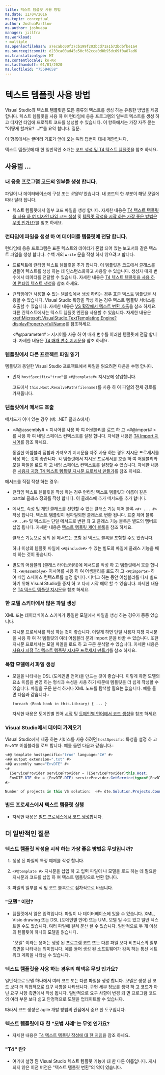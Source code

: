 ```yaml
---
title: 텍스트 템플릿 사용 방법
ms.date: 11/04/2016
ms.topic: conceptual
author: JoshuaPartlow
ms.author: joshuapa
manager: jillfra
ms.workload:
- multiple
ms.openlocfilehash: a7ecabc00f37cb199f203bcd71a1b72bdbfbe1a4
ms.sourcegitcommit: d233ca00ad45e50cf62cca0d0b95dc69f0a87ad6
ms.translationtype: MT
ms.contentlocale: ko-KR
ms.lasthandoff: 01/01/2020
ms.locfileid: "75594658"
---
```

# <a name="how-to--with-text-templates"></a>텍스트 템플릿 사용 방법
Visual Studio의 텍스트 템플릿은 모든 종류의 텍스트를 생성 하는 유용한 방법을 제공 합니다. 텍스트 템플릿을 사용 하 여 런타임에 응용 프로그램의 일부로 텍스트를 생성 하 고 디자인 타임에 프로젝트 코드를 생성할 수 있습니다. 이 항목에서는 가장 자주 묻는 "어떻게 할까요? ...?"를 요약 합니다. 질문.

 이 항목에서는 글머리 기호가 앞에 오는 여러 답변이 대체 제안입니다.

 텍스트 템플릿에 대 한 일반적인 소개는 [코드 생성 및 T4 텍스트 템플릿](../modeling/code-generation-and-t4-text-templates.md)을 참조 하세요.

## <a name="how-to-"></a>사용법 ...

### <a name="generate-part-of-my-application-code"></a>내 응용 프로그램 코드의 일부를 생성 합니다.
 파일이 나 데이터베이스에 구성 또는 *모델이* 있습니다. 내 코드의 한 부분이 해당 모델에 따라 달라 집니다.

- 텍스트 템플릿에서 일부 코드 파일을 생성 합니다. 자세한 내용은 [T4 텍스트 템플릿을 사용 하 여 디자인 타임 코드 생성](../modeling/design-time-code-generation-by-using-t4-text-templates.md) 및 [템플릿 작성을 시작 하는 가장 좋은 방법은 무엇 인가요?](#starting)를 참조 하세요.

### <a name="generate-files-at-run-time-passing-data-into-the-template"></a>런타임에 파일을 생성 하 여 데이터를 템플릿에 전달 합니다.
 런타임에 응용 프로그램은 표준 텍스트와 데이터가 혼합 되어 있는 보고서와 같은 텍스트 파일을 생성 합니다. 수백 개의 `write` 문을 작성 하지 않으려고 합니다.

- 프로젝트에 런타임 텍스트 템플릿을 추가 합니다. 이 템플릿은 코드에서 클래스를 만들어 텍스트를 생성 하는 데 인스턴스화하고 사용할 수 있습니다. 생성자 매개 변수에서 데이터를 전달할 수 있습니다. 자세한 내용은 [T4 텍스트 템플릿을 사용 하 여 런타임 텍스트 생성](../modeling/run-time-text-generation-with-t4-text-templates.md)을 참조 하세요.

- 런타임에만 사용할 수 있는 템플릿에서 생성 하려는 경우 표준 텍스트 템플릿을 사용할 수 있습니다. Visual Studio 확장을 작성 하는 경우 텍스트 템플릿 서비스를 호출할 수 있습니다. 자세한 내용은 [VS 확장에서 텍스트 변환 호출](../modeling/invoking-text-transformation-in-a-vs-extension.md)을 참조 하세요. 다른 컨텍스트에서는 텍스트 템플릿 엔진을 사용할 수 있습니다. 자세한 내용은 <xref:Microsoft.VisualStudio.TextTemplating.Engine?displayProperty=fullName>를 참조하세요.

     \<#@parameter# > 지시어를 사용 하 여 매개 변수를 이러한 템플릿에 전달 합니다. 자세한 내용은 [T4 매개 변수 지시문](../modeling/t4-parameter-directive.md)을 참조 하세요.

### <a name="read-another-project-file-from-a-template"></a>템플릿에서 다른 프로젝트 파일 읽기
 템플릿과 동일한 Visual Studio 프로젝트에서 파일을 읽으려면 다음을 수행 합니다.

- 먼저 `hostSpecific="true"`를 `<#@template#>` 지시문에 삽입합니다.

     코드에서 `this.Host.ResolvePath(filename)`를 사용 하 여 파일의 전체 경로를 가져옵니다.

### <a name="invoke-methods-from-a-template"></a>템플릿에서 메서드 호출

메서드가 이미 있는 경우 (예: .NET 클래스에서)

- \<#@assembly# > 지시어를 사용 하 여 어셈블리를 로드 하 고 \<#@import# >를 사용 하 여 네임 스페이스 컨텍스트를 설정 합니다. 자세한 내용은 [T4 Import 지시어](../modeling/t4-import-directive.md)를 참조 하세요.

   동일한 어셈블리 집합과 가져오기 지시문을 자주 사용 하는 경우 지시문 프로세서를 작성 하는 것이 좋습니다. 각 템플릿에서 지시문 프로세서를 호출 하 여 어셈블리와 모델 파일을 로드 하 고 네임 스페이스 컨텍스트를 설정할 수 있습니다. 자세한 내용은 [사용자 지정 T4 텍스트 템플릿 지시문 프로세서 만들기](../modeling/creating-custom-t4-text-template-directive-processors.md)를 참조 하세요.

메서드를 직접 작성 하는 경우:

- 런타임 텍스트 템플릿을 작성 하는 경우 런타임 텍스트 템플릿과 이름이 같은 partial 클래스 정의를 작성 합니다. 이 클래스에 추가 메서드를 추가 합니다.

- 메서드, 속성 및 개인 클래스를 선언할 수 있는 클래스 기능 제어 블록 `<#+ ... #>` 작성 합니다. 텍스트 템플릿이 컴파일되면 클래스로 변환 됩니다. 표준 제어 블록 `<#...#>` 및 텍스트는 단일 메서드로 변환 되 고 클래스 기능 블록은 별도의 멤버로 삽입 됩니다. 자세한 내용은 [텍스트 템플릿 제어 블록](../modeling/text-template-control-blocks.md)을 참조 하세요.

   클래스 기능으로 정의 된 메서드는 포함 된 텍스트 블록을 포함할 수도 있습니다.

   하나 이상의 템플릿 파일에 `<#@include#>` 수 있는 별도의 파일에 클래스 기능을 배치 하는 것이 좋습니다.

- 별도의 어셈블리 (클래스 라이브러리)에 메서드를 작성 하 고 템플릿에서 호출 합니다. `<#@assembly#>` 지시어를 사용 하 여 어셈블리를 로드 하 고 `<#@import#>` 하 여 네임 스페이스 컨텍스트를 설정 합니다. 디버그 하는 동안 어셈블리를 다시 빌드하기 위해 Visual Studio를 중지 하 고 다시 시작 해야 할 수 있습니다. 자세한 내용은 [T4 텍스트 템플릿 지시문](../modeling/t4-text-template-directives.md)을 참조 하세요.

### <a name="generate-many-files-from-one-model-schema"></a>한 모델 스키마에서 많은 파일 생성
 XML 또는 데이터베이스 스키마가 동일한 모델에서 파일을 생성 하는 경우가 종종 있습니다.

- 지시문 프로세서를 작성 하는 것이 좋습니다. 이렇게 하면 단일 사용자 지정 지시문을 사용 하 여 각 템플릿의 여러 어셈블리 문과 import 문을 바꿀 수 있습니다. 또한 지시문 프로세서는 모델 파일을 로드 하 고 구문 분석할 수 있습니다. 자세한 내용은 [사용자 지정 T4 텍스트 템플릿 지시문 프로세서 만들기](../modeling/creating-custom-t4-text-template-directive-processors.md)를 참조 하세요.

### <a name="generate-files-from-a-complex-model"></a>복합 모델에서 파일 생성

- 모델을 나타내는 DSL (도메인별 언어)을 만드는 것이 좋습니다. 이렇게 하면 모델의 요소 이름을 반영 하는 형식과 속성을 사용 하기 때문에 템플릿을 더 쉽게 작성할 수 있습니다. 파일을 구문 분석 하거나 XML 노드를 탐색할 필요는 없습니다. 예를 들면 다음과 같습니다.:

     `foreach (Book book in this.Library) { ... }`

     자세한 내용은 도메인별 언어 [시작](../modeling/getting-started-with-domain-specific-languages.md) 및 [도메인별 언어에서 코드 생성](../modeling/generating-code-from-a-domain-specific-language.md)을 참조 하세요.

### <a name="get-data-from-visual-studio"></a>Visual Studio에서 데이터 가져오기
 Visual Studio에서 제공 하는 서비스를 사용 하려면 `hostSpecific` 특성을 설정 하 고 `EnvDTE` 어셈블리를 로드 합니다. 예를 들면 다음과 같습니다.:

```csharp
<#@ template hostspecific="true" language="C#" #>
<#@ output extension=".txt" #>
<#@ assembly name="EnvDTE" #>
<#
  IServiceProvider serviceProvider = (IServiceProvider)this.Host;
  EnvDTE.DTE dte = (EnvDTE.DTE) serviceProvider.GetService(typeof(EnvDTE.DTE));
#>

Number of projects in this VS solution:  <#= dte.Solution.Projects.Count #>
```

### <a name="execute-text-templates-in-the-build-process"></a>빌드 프로세스에서 텍스트 템플릿 실행

- 자세한 내용은 [빌드 프로세스에서 코드 생성](../modeling/code-generation-in-a-build-process.md)합니다.

## <a name="more-general-questions"></a>더 일반적인 질문

### <a name="starting"></a>텍스트 템플릿 작성을 시작 하는 가장 좋은 방법은 무엇입니까?

1. 생성 된 파일의 특정 예제를 작성 합니다.

2. `<#@template #>` 지시문을 삽입 하 고 입력 파일이 나 모델을 로드 하는 데 필요한 지시문과 코드를 삽입 하 여 텍스트 템플릿으로 변환 합니다.

3. 파일의 일부를 식 및 코드 블록으로 점차적으로 바꿉니다.

### <a name="what-is-a-model"></a>"모델" 이란?

- 템플릿에서 읽은 입력입니다. 파일이 나 데이터베이스에 있을 수 있습니다. XML, Visio drawing 또는 DSL (도메인별 언어) 또는 UML 모델 일 수도 있고 일반 텍스트일 수도 있습니다. 여러 파일에 걸쳐 분산 될 수 있습니다. 일반적으로 두 개 이상의 템플릿이 하나의 모델을 읽습니다.

     "모델" 이라는 용어는 생성 된 프로그램 코드 또는 다른 파일 보다 비즈니스의 일부 측면을 나타내는 의미입니다. 예를 들어 생성 된 소프트웨어가 감독 하는 통신 네트워크 계획을 나타낼 수 있습니다.

### <a name="what-is-the-benefit-of-using-text-templates"></a>텍스트 템플릿을 사용 하는 경우의 혜택은 무엇 인가요?
 일반적으로 모델 하나에서 여러 코드 또는 다른 파일을 생성 합니다. 모델은 생성 된 코드 보다 더 직접적으로 요구 사항을 나타냅니다. 구현 세부 정보를 생략 하 고 코드가 아닌 요구 사항 측면에서 작성 됩니다. 일반적으로 요구 사항이 변경 되 면 프로그램 코드의 여러 부분 보다 쉽고 안정적으로 모델을 업데이트할 수 있습니다.

 따라서 코드 생성은 agile 개발 방법의 관점에서 중요 한 도구입니다.

### <a name="what-best-practices-are-there-for-text-templates"></a>텍스트 템플릿에 대 한 "모범 사례"는 무엇 인가요?

- 자세한 내용은 [T4 텍스트 템플릿 작성에 대 한 지침](../modeling/guidelines-for-writing-t4-text-templates.md)을 참조 하세요.

### <a name="what-is-t4"></a>"T4" 란?

- 여기에 설명 된 Visual Studio 텍스트 템플릿 기능에 대 한 다른 이름입니다. 게시 되지 않은 이전 버전은 "텍스트 템플릿 변환"의 약어 였습니다.
